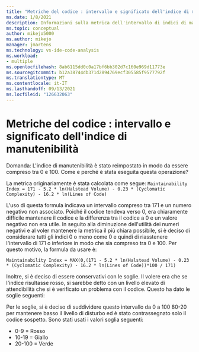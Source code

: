 ```yaml
---
title: "Metriche del codice : intervallo e significato dell'indice di manutenibilità"
ms.date: 1/8/2021
description: Informazioni sulla metrica dell'intervallo di indici di manutenibilità per le metriche del codice in Visual Studio.
ms.topic: conceptual
author: mikejo5000
ms.author: mikejo
manager: jmartens
ms.technology: vs-ide-code-analysis
ms.workload:
- multiple
ms.openlocfilehash: 8ab6115dd0c0a17bf6bb302d7c160e969d11773e
ms.sourcegitcommit: b12a38744db371d2894769ecf305585f9577792f
ms.translationtype: MT
ms.contentlocale: it-IT
ms.lasthandoff: 09/13/2021
ms.locfileid: "126632063"
---
```

# <a name="code-metrics---maintainability-index-range-and-meaning"></a>Metriche del codice : intervallo e significato dell'indice di manutenibilità

Domanda: L'indice di manutenibilità è stato reimpostato in modo da essere compreso tra 0 e 100. Come e perché è stata eseguita questa operazione?

La metrica originariamente è stata calcolata come segue: `Maintainability Index = 171 - 5.2 * ln(Halstead Volume) - 0.23 * (Cyclomatic Complexity) - 16.2 * ln(Lines of Code)`

L'uso di questa formula indicava un intervallo compreso tra 171 e un numero negativo non associato.  Poiché il codice tendeva verso 0, era chiaramente difficile mantenere il codice e la differenza tra il codice a 0 e un valore negativo non era utile.  In seguito alla diminuzione dell'utilità dei numeri negativi e al voler mantenere la metrica il più chiara possibile, si è deciso di considerare tutti gli indici 0 o meno come 0 e quindi di riasstenere l'intervallo di 171 o inferiore in modo che sia compreso tra 0 e 100. Per questo motivo, la formula da usare è:

   `Maintainability Index = MAX(0,(171 - 5.2 * ln(Halstead Volume) - 0.23 * (Cyclomatic Complexity) - 16.2 * ln(Lines of Code))*100 / 171)`

Inoltre, si è deciso di essere conservativi con le soglie.  Il volere era che se l'indice risultasse rosso, si sarebbe detto con un livello elevato di attendibilità che si è verificato un problema con il codice.  Questo ha dato le soglie seguenti:

Per le soglie, si è deciso di suddividere questo intervallo da 0 a 100 80-20 per mantenere basso il livello di disturbo ed è stato contrassegnato solo il codice sospetto. Sono stati usati i valori soglia seguenti:

- 0-9 = Rosso
- 10-19 = Giallo
- 20-100 = Verde

